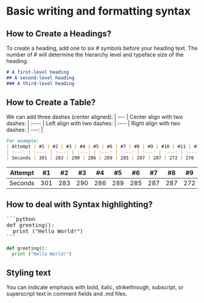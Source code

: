 # Basic writing and formatting syntax

## How to Create a Headings?
To create a heading, add one to six # symbols before your heading text. The number of # will determine the hierarchy level and typeface size of the heading.
``` markdown
# A first-level heading
## A second-level heading
### A third-level heading
```

## How to Create a Table?
We can add three dashes (center aligned): | --- |
Center align with two dashes: | :---: |
Left align with two dashes: | :--- |
Right align with two dashes: | ---: |

```markdown
For example: 
| Attempt | #1 | #2 | #3 | #4 | #5 | #6 | #7 | #8 | #9 | #10 | #11 | #12 |
| :---: | :---: | :---: | :---: | :---: | :---: | :---: | :---: | :---: | :---: | :---: | :---: | :---: |
| Seconds | 301 | 283 | 290 | 286 | 289 | 285 | 287 | 287 | 272 | 276 | 269 | 254 |
```
| Attempt | #1 | #2 | #3 | #4 | #5 | #6 | #7 | #8 | #9 | #10 | #11 | #12 |
| :---: | :---: | :---: | :---: | :---: | :---: | :---: | :---: | :---: | :---: | :---: | :---: | :---: |
| Seconds | 301 | 283 | 290 | 286 | 289 | 285 | 287 | 287 | 272 | 276 | 269 | 254 |

## How to deal with Syntax highlighting?
<pre>
```python
def greeting():
  print ("Hello World!")
```
</pre>
```python
def greeting():
  print ("Hello World!")
```

## Styling text
You can indicate emphasis with bold, italic, strikethrough, subscript, or superscript text in comment fields and .md files.
